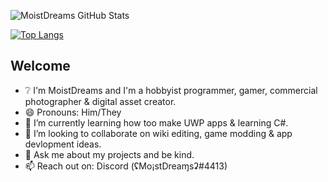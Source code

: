 ![MoistDreams GitHub Stats](https://github-readme-stats.vercel.app/api?username=Misunderstood-Wookiee&show_icons=true&theme=midnight-purple&bg_color=00000000)

[![Top Langs](https://github-readme-stats.vercel.app/api/top-langs/?username=Misunderstood-Wookiee&layout=compact)](https://github.com/Misunderstood-Wookiee/github-readme-stats)
## Welcome 
- ❔ I'm MoistDreams and I'm a hobbyist programmer, gamer, commercial photographer & digital asset creator.
- 😄 Pronouns: Him/They
- 🌱 I’m currently learning how too make UWP apps & learning C#.
- 👯 I’m looking to collaborate on wiki editing, game modding & app devlopment ideas.
- 💬 Ask me about my projects and be kind.
- 📫 Reach out on: Discord (ʢMo¡stDreaɱsʡ#4413)

<!-- <a href='https://ko-fi.com/H2H23ED52' target='_blank'><img height='36' style='border:0px;height:36px;' src='https://storage.ko-fi.com/cdn/kofi3.png?v=3' border='0' alt='Buy Me a Coffee at ko-fi.com' /></a> -->
